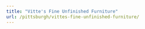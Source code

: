 ```yaml
---
title: "Vitte's Fine Unfinished Furniture"
url: /pittsburgh/vittes-fine-unfinished-furniture/
---
```

